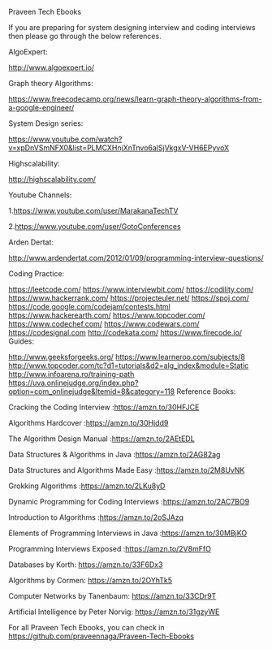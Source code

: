 Praveen Tech Ebooks

If you are preparing for system designing interview and coding interviews then please go through the below references.

AlgoExpert:

http://www.algoexpert.io/

Graph theory Algorithms:

https://www.freecodecamp.org/news/learn-graph-theory-algorithms-from-a-google-engineer/

System Design series:

https://www.youtube.com/watch?v=xpDnVSmNFX0&list=PLMCXHnjXnTnvo6alSjVkgxV-VH6EPyvoX

Highscalability:

http://highscalability.com/

Youtube Channels:

1.https://www.youtube.com/user/MarakanaTechTV

2.https://www.youtube.com/user/GotoConferences

Arden Dertat:

http://www.ardendertat.com/2012/01/09/programming-interview-questions/

Coding Practice:

https://leetcode.com/
https://www.interviewbit.com/
https://codility.com/
https://www.hackerrank.com/
https://projecteuler.net/
https://spoj.com/
https://code.google.com/codejam/contests.html
https://www.hackerearth.com/
https://www.topcoder.com/
https://www.codechef.com/
https://www.codewars.com/
https://codesignal.com
http://codekata.com/
https://www.firecode.io/
Guides:

http://www.geeksforgeeks.org/
https://www.learneroo.com/subjects/8
http://www.topcoder.com/tc?d1=tutorials&d2=alg_index&module=Static
http://www.infoarena.ro/training-path
https://uva.onlinejudge.org/index.php?option=com_onlinejudge&Itemid=8&category=118
Reference Books:

Cracking the Coding Interview :https://amzn.to/30HFJCE

Algorithms Hardcover :https://amzn.to/30Hjdd9

The Algorithm Design Manual :https://amzn.to/2AEtEDL

Data Structures & Algorithms in Java :https://amzn.to/2AG82ag

Data Structures and Algorithms Made Easy :https://amzn.to/2M8UvNK

Grokking Algorithms :https://amzn.to/2LKu8yD

Dynamic Programming for Coding Interviews :https://amzn.to/2AC7BO9

Introduction to Algorithms :https://amzn.to/2oSJAzq

Elements of Programming Interviews in Java :https://amzn.to/30MBjKO

Programming Interviews Exposed :https://amzn.to/2V8mFfO

Databases by Korth: https://amzn.to/33F6Dx3

Algorithms by Cormen: https://amzn.to/2OYhTk5

Computer Networks by Tanenbaum: https://amzn.to/33CDr9T

Artificial Intelligence by Peter Norvig: https://amzn.to/31gzyWE

For all Praveen Tech Ebooks, you can check in https://github.com/praveennaga/Praveen-Tech-Ebooks